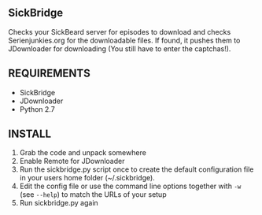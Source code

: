 ## SickBridge

Checks your SickBeard server for episodes to download and checks Serienjunkies.org for the downloadable files.
If found, it pushes them to JDownloader for downloading (You still have to enter the captchas!).

## REQUIREMENTS
* SickBridge
* JDownloader
* Python 2.7

## INSTALL
1. Grab the code and unpack somewhere
2. Enable Remote for JDownloader
3. Run the sickbridge.py script once to create the default configuration file in your users home folder (~/.sickbridge).
4. Edit the config file or use the command line options together with
   `-w` (see `--help`) to match the URLs of your setup
5. Run sickbridge.py again
